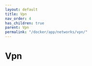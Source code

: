 ```yaml
---
layout: default
title: Vpn
nav_order: 4
has_children: true
parent: Vpn
permalink: "/docker/app/networks/vpn/"
---
```


# Vpn

